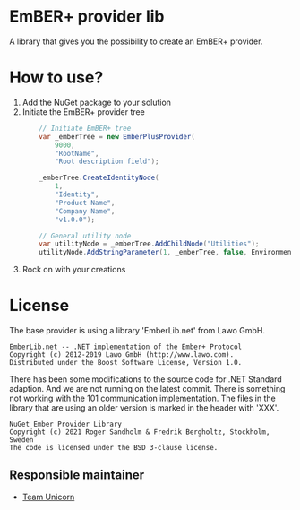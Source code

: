 # EmBER+ provider lib
A library that gives you the possibility to create an EmBER+ provider.


# How to use?
1. Add the NuGet package to your solution
2. Initiate the EmBER+ provider tree
    ```csharp
        // Initiate EmBER+ tree
        var _emberTree = new EmberPlusProvider(
            9000,
            "RootName",
            "Root description field");

        _emberTree.CreateIdentityNode(
            1,
            "Identity",
            "Product Name",
            "Company Name",
            "v1.0.0");

        // General utility node
        var utilityNode = _emberTree.AddChildNode("Utilities");
        utilityNode.AddStringParameter(1, _emberTree, false, Environment.MachineName);

    ```
3. Rock on with your creations


License
=======
The base provider is using a library 'EmberLib.net' from Lawo GmbH.
```
EmberLib.net -- .NET implementation of the Ember+ Protocol
Copyright (c) 2012-2019 Lawo GmbH (http://www.lawo.com).
Distributed under the Boost Software License, Version 1.0.
```
There has been some modifications to the source code for .NET Standard adaption.
And we are not running on the latest commit. There is something not working with the
101 communication implementation. The files in the library that are using an
older version is marked in the header with 'XXX'.

```
NuGet Ember Provider Library
Copyright (c) 2021 Roger Sandholm & Fredrik Bergholtz, Stockholm, Sweden
The code is licensed under the BSD 3-clause license.
```


## Responsible maintainer
- [Team Unicorn](mailto:teamunicorn@sr.se)
